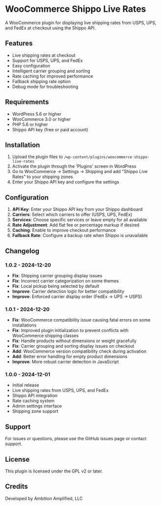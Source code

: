# WooCommerce Shippo Live Rates

A WooCommerce plugin for displaying live shipping rates from USPS, UPS, and FedEx at checkout using the Shippo API.

## Features
- Live shipping rates at checkout
- Support for USPS, UPS, and FedEx  
- Easy configuration
- Intelligent carrier grouping and sorting
- Rate caching for improved performance
- Fallback shipping rate option
- Debug mode for troubleshooting

## Requirements
- WordPress 5.6 or higher
- WooCommerce 3.0 or higher
- PHP 5.6 or higher
- Shippo API key (free or paid account)

## Installation
1. Upload the plugin files to `/wp-content/plugins/woocommerce-shippo-live-rates`
2. Activate the plugin through the 'Plugins' screen in WordPress
3. Go to WooCommerce → Settings → Shipping and add "Shippo Live Rates" to your shipping zones
4. Enter your Shippo API key and configure the settings

## Configuration
1. **API Key**: Enter your Shippo API key from your Shippo dashboard
2. **Carriers**: Select which carriers to offer (USPS, UPS, FedEx)
3. **Services**: Choose specific services or leave empty for all available
4. **Rate Adjustment**: Add flat fee or percentage markup if desired
5. **Caching**: Enable to improve checkout performance
6. **Fallback Rate**: Configure a backup rate when Shippo is unavailable

## Changelog

### 1.0.2 - 2024-12-20
- **Fix**: Shipping carrier grouping display issues
- **Fix**: Incorrect carrier categorization on some themes
- **Fix**: Local pickup being selected by default
- **Improve**: Carrier detection logic for better compatibility
- **Improve**: Enforced carrier display order (FedEx → UPS → USPS)

### 1.0.1 - 2024-12-20
- **Fix**: WooCommerce compatibility issue causing fatal errors on some installations
- **Fix**: Improved plugin initialization to prevent conflicts with WooCommerce shipping classes
- **Fix**: Handle products without dimensions or weight gracefully
- **Fix**: Carrier grouping and sorting display issues on checkout
- **Add**: WooCommerce version compatibility check during activation
- **Add**: Better error handling for empty product dimensions
- **Improve**: More robust carrier detection in JavaScript

### 1.0.0 - 2024-12-01
- Initial release
- Live shipping rates from USPS, UPS, and FedEx
- Shippo API integration
- Rate caching system
- Admin settings interface
- Shipping zone support

## Support
For issues or questions, please use the GitHub issues page or contact support.

## License
This plugin is licensed under the GPL v2 or later.

## Credits
Developed by Ambition Amplified, LLC